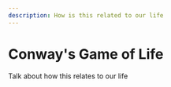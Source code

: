 ```yaml
---
description: How is this related to our life
---
```


# Conway's Game of Life

Talk about how this relates to our life
